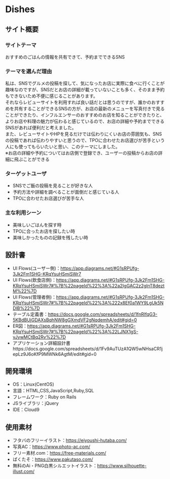 # Dishes

## サイト概要
### サイトテーマ
おすすめのごはんの情報を共有できて、予約までできるSNS

### テーマを選んだ理由
私は、SNSでグルメの投稿を探して、気になったお店に実際に食べに行くことが趣味なのですが、SNSだとお店の詳細が載っていないことも多く、そのまま予約もできないため不便に感じることがあります。  
それならレビューサイトを利用すれば良い話だとは思うのですが、誰かのおすすめを共有することができるSNSの方が、お店の最新のメニューを写真付きで見ることができたり、インフルエンサーのおすすめのお店を知ることができたりと、よりお店や料理の魅力が伝わると感じているので、お店の詳細や予約までできるSNSがあれば便利だと考えました。  
また、レビューサイトやHPを見るだけでは伝わりにくいお店の雰囲気も、SNSの投稿であれば伝わりやすいと思うので、TPOに合わせたお店選びが苦手という人にも使ってもらいたいと思い、このテーマにしました。  
※お店の詳細や予約についてはお店側で登録でき、ユーザーの投稿からお店の詳細に飛ぶことができる

### ターゲットユーザ
 - SNSでご飯の投稿を見ることが好きな人
 - 予約方法や詳細を調べることが面倒だと感じている人
 - TPOに合わせたお店選びが苦手な人

### 主な利用シーン
 - 美味しいごはんを探す時
 - TPOに合ったお店を探したい時
 - 美味しかったものの記録を残したい時

## 設計書
- UI Flows(ユーザー側)：https://app.diagrams.net/#G1sRPUfg-3Jk2Fm1SHG-KRqYsuHSmiSWr7
- UI Flows(飲食店側)：https://app.diagrams.net/#G1sRPUfg-3Jk2Fm1SHG-KRqYsuHSmiSWr7#%7B%22pageId%22%3A%22a2IgGAC2z2glnT8deztM%22%7D
- UI Flows(管理者側)：https://app.diagrams.net/#G1sRPUfg-3Jk2Fm1SHG-KRqYsuHSmiSWr7#%7B%22pageId%22%3A%222x8Ef0a1WY9LgUk5NDlB%22%7D
- テーブル定義書：https://docs.google.com/spreadsheets/d/1fnRlfqG3-5KBdBUjGDAXsBqhNW8gGXmdVF2gNqdemhA/edit#gid=0
- ER図：https://app.diagrams.net/#G1sRPUfg-3Jk2Fm1SHG-KRqYsuHSmiSWr7#%7B%22pageId%22%3A%22LJNX1gS-vJywMCtBq2Rv%22%7D
- アプリケーション詳細設計書https://docs.google.com/spreadsheets/d/1Fv9AuTUzA1QW5wNHsaCR1jepLz9J6oKfP9MWNk6AgtM/edit#gid=0

## 開発環境
- OS：Linux(CentOS)
- 言語：HTML,CSS,JavaScript,Ruby,SQL
- フレームワーク：Ruby on Rails
- JSライブラリ：jQuery
- IDE：Cloud9

## 使用素材
- フタバのフリーイラスト：https://eiyoushi-hutaba.com/
- 写真AC：https://www.photo-ac.com/
- フリー素材.com：https://free-materials.com/
- ぱくたそ：https://www.pakutaso.com/
- 無料のAi・PNG白黒シルエットイラスト：https://www.silhouette-illust.com/

